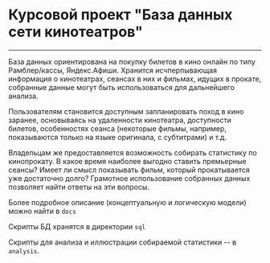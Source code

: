 # Курсовой проект "База данных сети кинотеатров"
---
База данных ориентирована на покупку билетов в кино онлайн по типу Рамблер/кассы, Яндекс.Афиши. Хранится исчперпывающая информация о кинотеатрах, сеансах в них и фильмах, идущих в прокате, собранные данные могут быть использоваться для дальнейшего анализа.

Пользователям становится доступным запланировать поход в кино заранее, основываясь на удаленности кинотеатра, доступности билетов, особенностях сеанса (некоторые фильмы, например, показываются только на языке оригинала, с субтитрами) и т.д. 

Владельцам же предоставляется возможность собирать статистику по кинопрокату. В какое время наиболее выгодно ставить премьерные сеансы? Имеет ли смысл показывать фильм, который прокатывается уже достаточно долго? Грамотное использование собранных данных позволяет найти ответы на эти вопросы.

Более подробное описание (концептуальную и  логическую модели) можно найти в `docs`

Скрипты БД хранятся в директории `sql`

Скрипты для анализа и иллюстрации собираемой статистики -- в `analysis`.
